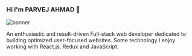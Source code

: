 ### Hi I'm PARVEJ AHMAD 👋

![banner](https://www.canva.com/design/DAFCK-EBvL4/view)

An enthusiastic and result-driven Full-stack web developer dedicated to building optimized user-focused websites. Some technology I enjoy working with React.js, Redux and JavaScript. 

